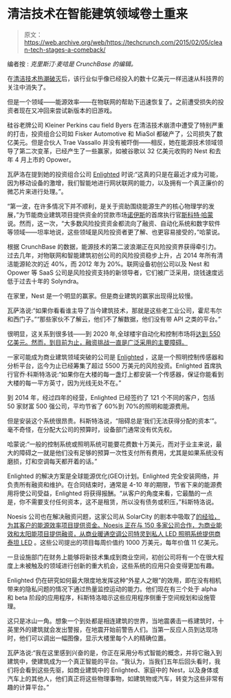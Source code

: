# 清洁技术在智能建筑领域卷土重来

> 原文：<https://web.archive.org/web/https://techcrunch.com/2015/02/05/clean-tech-stages-a-comeback/>

编者按 : *克里斯汀·麦咭是 CrunchBase 的编辑。*

在[清洁技术热潮破灭](https://web.archive.org/web/20230326125755/http://www.wired.com/2012/01/ff_solyndra/all/)后，该行业似乎像已经投入的数十亿美元一样迅速从科技界的关注中消失了。

但是一个领域——能源效率——在物联网的帮助下迅速恢复了。之前遭受损失的投资者现在又冲回来尝试新版本的旧游戏。

硅谷老牌公司 Kleiner Perkins cau field Byers 在清洁技术崩溃中遭受了特别严重的打击，投资组合公司如 Fisker Automotive 和 MiaSol 都破产了，公司损失了数亿美元。但是合伙人 Trae Vassallo 并没有被吓倒——相反，她在能源技术领域领导了第二次变革，已经产生了一些赢家，如被谷歌以 32 亿美元收购的 Nest 和去年 4 月上市的 Opower。

瓦萨洛在提到她的投资组合公司 [Enlighted](https://web.archive.org/web/20230326125755/https://www.crunchbase.com/organization/enlighted) 时说:“这真的只是在最近才成为可能，因为移动设备的激增，我们智能地进行网状联网的能力，以及拥有一个真正廉价的微芯片来进行处理。”。

“第一波，在许多情况下并不顺利，是关于资助围绕能源生产的核心物理学的发展，”为节能商业建筑项目提供资金的贷款市场[诺伊斯](https://web.archive.org/web/20230326125755/https://www.crunchbase.com/organization/noesis-energy)的首席执行官[斯科特·哈蒙](https://web.archive.org/web/20230326125755/https://www.crunchbase.com/person/scott-harmon)说。然而，这一次，“大多数风险投资资金都流向了融资、自动化系统和数字软件等领域——坦率地说，这些领域是风险投资者更了解、也更容易接受的，”哈蒙说。

根据 CrunchBase 的数据，能源技术的第二波浪潮正在风险投资界获得牵引力。过去几年，对物联网和智能建筑初创公司的风险投资稳步上升，占 2014 年所有清洁能源轮次的近 40%，而 2012 年为 20%。联网设备初创公司以及 Nest 和 Opower 等 SaaS 公司是风险投资支持的新领导者，它们被广泛采用，烧钱速度远低于过去十年的 Solyndra。

在家里，Nest 是一个明显的赢家。但是商业建筑的赢家出现得比较慢。

瓦萨洛说:“如果你看看谁主导了当今建筑技术，那就是这些老工业公司，霍尼韦尔和西门子。”“那些家伙不了解云，他们不了解数据，他们没有带 API 之类的平台。”

很明显，这关系到很多钱——到 2020 年,全球楼宇自动化和控制市场将[达到 550 亿美元。然而，到目前为止，融资挑战一直是广泛采用的主要障碍。](https://web.archive.org/web/20230326125755/http://www.marketsandmarkets.com/PressReleases/building-automation.asp)

一家可能成为商业建筑领域突破的公司是 [Enlighted](https://web.archive.org/web/20230326125755/https://www.crunchbase.com/organization/enlighted) ，这是一个照明控制传感器和分析平台，迄今为止已经筹集了超过 5500 万美元的风险投资。Enlighted 首席执行官乔·科斯特洛说:“如果你在大楼的每一盏灯上都安装一个传感器，保证你能看到大楼的每一平方英寸，因为光线无处不在。”

到 2014 年，经过四年的经营，Enlighted 已经签约了 121 个不同的客户，包括 50 家财富 500 强公司，平均节省了 60%到 70%的照明和能源费用。

但是安装这个系统很昂贵。科斯特洛说，“阻碍总是‘我们无法获得分配的资本’”。毫不奇怪，在分配大公司的预算时，设备部门通常没有优先权。

哈蒙说:“一般的控制系统或照明系统可能要花费数十万美元，而对于业主来说，最大的障碍之一就是他们没有足够的预算一次性支付所有费用，尤其是如果系统没有磨损，灯和空调每天都开着的话。”

Enlighted 的解决方案是全球能源优化(GEO)计划。Enlighted 完全安装网络，并负责所有融资和维护。在合同结束时，通常是 4-10 年的期限，节省下来的能源费用将使公司受益，Enlighted 将获得报酬。“从客户的角度来看，它最酷的一点是，你不需要支付任何资本，这不是租赁，所以没有债务或积压，”科斯特洛说。

Noesis 公司也在解决融资问题，这家公司从 SolarCity 的剧本中吸取了[的经验，为其客户的能源效率项目提供资金。Noesis 正在与 150 多家公司合作，为商业能效和太阳能项目提供融资，从商业暖通空调公司特灵到私人 LED 照明系统提供商](https://web.archive.org/web/20230326125755/https://techcrunch.com/2014/03/25/noesis-raises-30-million-finance-fund-for-energy-efficiency/)[泰坦 LED](https://web.archive.org/web/20230326125755/http://www.ledtitan.com/) 。这些公司提出的项目每周价值约 1000 万美元，每年价值 11 亿美元。

一旦设施部门在财务上能够将新技术集成到商业空间，初创公司将有一个在很大程度上未被触及的领域进行创新的重大机会，这些系统的应用只会变得更加有趣。

Enlighted 仍在研究如何最大限度地发挥这种“外星人之眼”的效用，即在没有相机带来的隐私问题的情况下通过热量监控运动的能力。他们现在有三个处于 alpha 和 beta 阶段的应用程序，科斯特洛暗示这些应用程序侧重于空间规划和设施管理。

这只是冰山一角。想象一个到处都是相连建筑的世界，当地震袭击一栋建筑时，十英里外的建筑就会发出警报，在地震开始前警告人们。当第一反应人员到达现场时，他们可以调出一幅图像，显示大楼里每个人的精确位置。

瓦萨洛说:“我在这里感到兴奋的是，你正在采用分布式智能的概念，并将它融入到建筑中，使建筑成为一个真正智能的平台。“我认为，当我们五年后回头看时，我们将会看到这些先驱，如商业建筑中的 Enlighted、家庭中的 Nest，以及身体或汽车上的其他人，他们真正将这些物理事物，如建筑物或汽车，转变为这些非常有趣的计算平台。”
